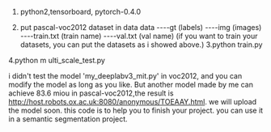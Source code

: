 1. python2,tensorboard, pytorch-0.4.0

2. put pascal-voc2012 dataset in data
data
----gt (labels)
----img (images)
----train.txt (train name)
----val.txt  (val name)
(if you want to train your datasets, you can put the datasets as i showed above.)
3.python train.py 

4.python m ulti_scale_test.py

i didn't test the model 'my_deeplabv3_mit.py' in voc2012, and you can modify the model as long as you like.
But another model made by me can achieve 83.6 miou in pascal-voc2012,the result is http://host.robots.ox.ac.uk:8080/anonymous/TOEAAY.html.
we will upload the model soon.
this code is to help you to finish your project. you can use it in a semantic segmentation project.